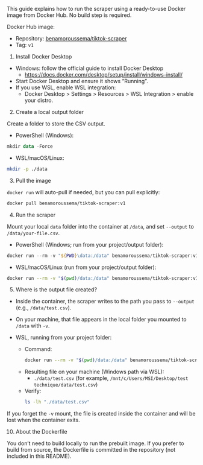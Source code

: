 This guide explains how to run the scraper using a ready-to-use Docker image from Docker Hub. No build step is required.

Docker Hub image:
- Repository: [benamoroussema/tiktok-scraper](https://hub.docker.com/r/benamoroussema/tiktok-scraper)
- Tag: `v1`

 1) Install Docker Desktop

- Windows: follow the official guide to install Docker Desktop
  - https://docs.docker.com/desktop/setup/install/windows-install/
- Start Docker Desktop and ensure it shows “Running”.
- If you use WSL, enable WSL integration:
  - Docker Desktop > Settings > Resources > WSL Integration > enable your distro.


2) Create a local output folder

Create a folder to store the CSV output.

- PowerShell (Windows):
```powershell
mkdir data -Force
```

- WSL/macOS/Linux:
```bash
mkdir -p ./data
```



3) Pull the image

`docker run` will auto-pull if needed, but you can pull explicitly:

```bash
docker pull benamoroussema/tiktok-scraper:v1
```

4) Run the scraper

Mount your local `data` folder into the container at `/data`, and set `--output` to `/data/your-file.csv`.

- PowerShell (Windows; run from your project/output folder):
```powershell
docker run --rm -v "${PWD}\data:/data" benamoroussema/tiktok-scraper:v1 --username hugodecrypte --limit 5 --output /data/test.csv
```

- WSL/macOS/Linux (run from your project/output folder):
```bash
docker run --rm -v "$(pwd)/data:/data" benamoroussema/tiktok-scraper:v1 --username hugodecrypte --limit 5 --output /data/test.csv
```

5) Where is the output file created?

- Inside the container, the scraper writes to the path you pass to `--output` (e.g., `/data/test.csv`).
- On your machine, that file appears in the local folder you mounted to `/data` with `-v`.

- WSL, running from your project folder:
  - Command:
    ```bash
    docker run --rm -v "$(pwd)/data:/data" benamoroussema/tiktok-scraper:v1 --username hugodecrypte --limit 5 --output /data/test.csv
    ```
  - Resulting file on your machine (Windows path via WSL):
    - `./data/test.csv` (for example, `/mnt/c/Users/MSI/Desktop/test technique/data/test.csv`)
  - Verify:
    ```bash
    ls -lh "./data/test.csv"
    ```

If you forget the `-v` mount, the file is created inside the container and will be lost when the container exits.


10) About the Dockerfile

You don’t need to build locally to run the prebuilt image. If you prefer to build from source, the Dockerfile is committed in the repository (not included in this README).